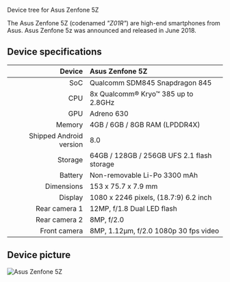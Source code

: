 Device tree for Asus Zenfone 5Z

The Asus Zenfone 5Z (codenamed _"Z01R"_) are high-end smartphones from Asus.
Asus Zenfone 5z was announced and released in June 2018.

## Device specifications

| Device       | Asus Zenfone 5Z                                 |
| -----------: | :---------------------------------------------- |
| SoC          | Qualcomm SDM845 Snapdragon 845                  |
| CPU          | 8x Qualcomm® Kryo™ 385 up to 2.8GHz             |
| GPU          | Adreno 630                                      |
| Memory       | 4GB / 6GB / 8GB RAM (LPDDR4X)                   |
| Shipped Android version | 8.0                                  |
| Storage      | 64GB / 128GB / 256GB UFS 2.1 flash storage      |
| Battery      | Non-removable Li-Po 3300 mAh                    |
| Dimensions   | 153 x 75.7 x 7.9 mm                             |
| Display      | 1080 x 2246 pixels, (18.7:9) 6.2 inch           |
| Rear camera 1 | 12MP, f/1.8 Dual LED flash                     |
| Rear camera 2 | 8MP, f/2.0                                     |
| Front camera | 8MP, 1.12µm, f/2.0 1080p 30 fps video           |

## Device picture

![Asus Zenfone 5Z](https://fdn2.gsmarena.com/vv/bigpic/asus-zenfone-5-ze620kl-5z-zs620kl.jpg)
